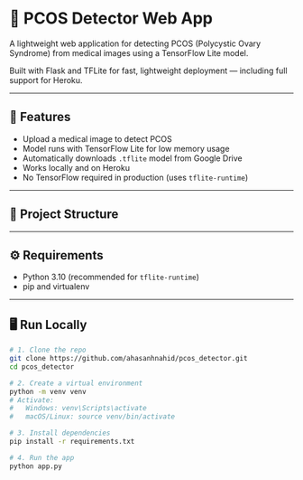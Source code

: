 # 🧠 PCOS Detector Web App

A lightweight web application for detecting PCOS (Polycystic Ovary Syndrome) from medical images using a TensorFlow Lite model.

Built with Flask and TFLite for fast, lightweight deployment — including full support for Heroku.

---

## 🚀 Features

- Upload a medical image to detect PCOS
- Model runs with TensorFlow Lite for low memory usage
- Automatically downloads `.tflite` model from Google Drive
- Works locally and on Heroku
- No TensorFlow required in production (uses `tflite-runtime`)

---

## 📁 Project Structure


---

## ⚙️ Requirements

- Python 3.10 (recommended for `tflite-runtime`)
- pip and virtualenv

---

## 🖥️ Run Locally

```bash
# 1. Clone the repo
git clone https://github.com/ahasanhnahid/pcos_detector.git
cd pcos_detector

# 2. Create a virtual environment
python -m venv venv
# Activate:
#   Windows: venv\Scripts\activate
#   macOS/Linux: source venv/bin/activate

# 3. Install dependencies
pip install -r requirements.txt

# 4. Run the app
python app.py
